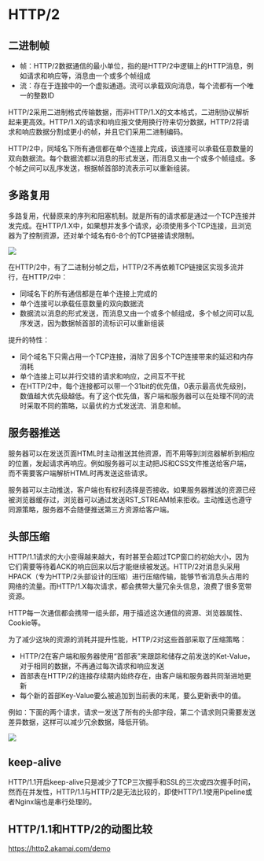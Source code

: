 # HTTP/2

## 二进制帧

- 帧：HTTP/2数据通信的最小单位，指的是HTTP/2中逻辑上的HTTP消息，例如请求和响应等，消息由一个或多个帧组成
- 流：存在于连接中的一个虚拟通道。流可以承载双向消息，每个流都有一个唯一的整数ID

HTTP/2采用二进制格式传输数据，而非HTTP/1.X的文本格式，二进制协议解析起来更高效。HTTP/1.X的请求和响应报文使用换行符来切分数据，HTTP/2将请求和响应数据分割成更小的帧，并且它们采用二进制编码。

HTTP/2中，同域名下所有通信都在单个连接上完成，该连接可以承载任意数量的双向数据流。每个数据流都以消息的形式发送，而消息又由一个或多个帧组成。多个帧之间可以乱序发送，根据帧首部的流表示可以重新组装。

## 多路复用

多路复用，代替原来的序列和阻塞机制。就是所有的请求都是通过一个TCP连接并发完成。在HTTP/1.X中，如果想并发多个请求，必须使用多个TCP连接，且浏览器为了控制资源，还对单个域名有6-8个的TCP链接请求限制。

![](http://owj98yrme.bkt.clouddn.com/http2_1.jpg)

在HTTP/2中，有了二进制分帧之后，HTTP/2不再依赖TCP链接区实现多流并行，在HTTP/2中：

- 同域名下的所有通信都是在单个连接上完成的
- 单个连接可以承载任意数量的双向数据流
- 数据流以消息的形式发送，而消息又由一个或多个帧组成，多个帧之间可以乱序发送，因为数据帧首部的流标识可以重新组装

提升的特性：

- 同个域名下只需占用一个TCP连接，消除了因多个TCP连接带来的延迟和内存消耗
- 单个连接上可以并行交错的请求和响应，之间互不干扰
- 在HTTP/2中，每个连接都可以带一个31bit的优先值，0表示最高优先级别，数值越大优先级越低。有了这个优先值，客户端和服务器可以在处理不同的流时采取不同的策略，以最优的方式发送流、消息和帧。


## 服务器推送

服务器可以在发送页面HTML时主动推送其他资源，而不用等到浏览器解析到相应的位置，发起请求再响应。例如服务器可以主动把JS和CSS文件推送给客户端，而不需要客户端解析HTML时再发送这些请求。

服务器可以主动推送，客户端也有权利选择是否接收。如果服务器推送的资源已经被浏览器缓存过，浏览器可以通过发送RST_STREAM帧来拒收。主动推送也遵守同源策略，服务器不会随便推送第三方资源给客户端。

## 头部压缩

HTTP/1.1请求的大小变得越来越大，有时甚至会超过TCP窗口的初始大小，因为它们需要等待着ACK的响应回来以后才能继续被发送。HTTP/2对消息头采用HPACK（专为HTTP/2头部设计的压缩）进行压缩传输，能够节省消息头占用的网络的流量。而HTTP/1.X每次请求，都会携带大量冗余头信息，浪费了很多宽带资源。

HTTP每一次通信都会携带一组头部，用于描述这次通信的资源、浏览器属性、Cookie等。

为了减少这块的资源的消耗并提升性能，HTTP/2对这些首部采取了压缩策略：

- HTTP/2在客户端和服务器使用“首部表”来跟踪和储存之前发送的Ket-Value，对于相同的数据，不再通过每次请求和响应发送
- 首部表在HTTP/2的连接存续期内始终存在，由客户端和服务器共同渐进地更新
- 每个新的首部Key-Value要么被追加到当前表的末尾，要么更新表中的值。

例如：下面的两个请求，请求一发送了所有的头部字段，第二个请求则只需要发送差异数据，这样可以减少冗余数据，降低开销。

![](http://owj98yrme.bkt.clouddn.com/http2_2.jpg)


## keep-alive

HTTP/1.1开启keep-alive只是减少了TCP三次握手和SSL的三次或四次握手时间，然而在并发性，HTTP/1.1与HTTP/2是无法比较的，即使HTTP/1.1使用Pipeline或者Nginx端也是串行处理的。


## HTTP/1.1和HTTP/2的动图比较

https://http2.akamai.com/demo


